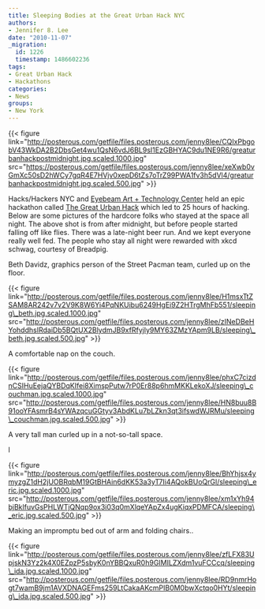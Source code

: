 ```yaml
---
title: Sleeping Bodies at the Great Urban Hack NYC
authors:
- Jennifer 8. Lee
date: "2010-11-07"
_migration:
  id: 1226
  timestamp: 1486602236
tags:
- Great Urban Hack
- Hackathons
categories:
- News
groups:
- New York
---
```


{{< figure link="http://posterous.com/getfile/files.posterous.com/jenny8lee/CQIxPbgobV43WkDA2B2DbsGet4wu1QsN6vdJ6BL9sI1EzGBHYAC9du1NE9R6/greaturbanhackpostmidnight.jpg.scaled.1000.jpg" src="https://posterous.com/getfile/files.posterous.com/jenny8lee/xeXwb0vGmXc50sD2hWCy7gqR4E7HVjv0xepD6tZs7oTrZ99PWA1fv3h5dVl4/greaturbanhackpostmidnight.jpg.scaled.500.jpg" >}}

Hacks/Hackers NYC and [Eyebeam Art + Technology Center][1] held an epic hackathon called [The Great Urban Hack][2] which led to 25 hours of hacking. Below are some pictures of the hardcore folks who stayed at the space all night. The above shot is from after midnight, but before people started falling off like flies. There was a late-night beer run. And we kept everyone really well fed. The people who stay all night were rewarded with xkcd schwag, courtesy of Breadpig.

Beth Davidz, graphics person of the Street Pacman team, curled up on the floor.

{{< figure link="http://posterous.com/getfile/files.posterous.com/jenny8lee/H1msxTtZSAM8AR242v7v2V9K8W6Yi4PqNKUibu6249HgEi9Z2HTrgMhFb551/sleeping\_beth.jpg.scaled.1000.jpg" src="http://posterous.com/getfile/files.posterous.com/jenny8lee/zINeDBeHYohddhsIRdaiDb5BQtUX2BlydmJB9xfRfyjly9MY63ZMzYApm9LB/sleeping\_beth.jpg.scaled.500.jpg" >}}

A comfortable nap on the couch.

{{< figure link="http://posterous.com/getfile/files.posterous.com/jenny8lee/phxC7cizdnCSIHuEejaQYBDqKIfei8XimspPutw7rP0Er88p6hmMKKLekoXJ/sleeping\_couchman.jpg.scaled.1000.jpg" src="http://posterous.com/getfile/files.posterous.com/jenny8lee/HN8buu8B91ooYFAsmrB4sYWAzqcuGGtyv3AbdKLu7bLZkn3qt3ifswdWJRMu/sleeping\_couchman.jpg.scaled.500.jpg" >}}

A very tall man curled up in a not-so-tall space.

l

{{< figure link="http://posterous.com/getfile/files.posterous.com/jenny8lee/BhYhjsx4ymyzgZ1dH2jUOBRqbM19GtBHAin6dKK53a3yT7Ii4AQokBUoQrGl/sleeping\_eric.jpg.scaled.1000.jpg" src="http://posterous.com/getfile/files.posterous.com/jenny8lee/xm1xYh94bjBklfuvGsPHLWTjQNqp9ox3i03q0mXlqeYApZx4ugKiqxPDMFCA/sleeping\_eric.jpg.scaled.500.jpg" >}}

Making an impromptu bed out of arm and folding chairs..

{{< figure link="http://posterous.com/getfile/files.posterous.com/jenny8lee/zfLFX83UpjskN3Yz2k4X0EZpzP5sbyK0nYBBQxuR0h9GIMILZXdm1vuFCCcq/sleeping\_ida.jpg.scaled.1000.jpg" src="http://posterous.com/getfile/files.posterous.com/jenny8lee/RD9nmrHogt7wamB9jm1AVXDNAGEFms259LtCakaAKcmPIB0M0bwXctqo0HYt/sleeping\_ida.jpg.scaled.500.jpg" >}}

 [1]: http://eyebeam.org
 [2]: http://greaturbanhack.org